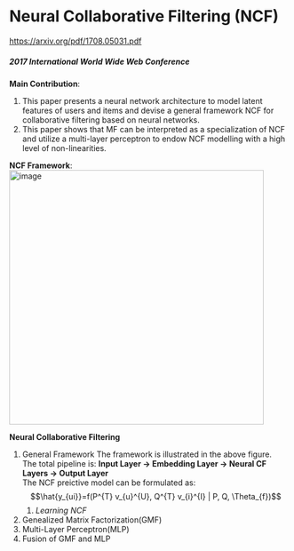 # Neural Collaborative Filtering (NCF)
https://arxiv.org/pdf/1708.05031.pdf
##### *2017 International World Wide Web Conference*

**Main Contribution**: 
1. This paper presents a neural network architecture to model latent features of users and items and devise a general framework NCF for collaborative filtering based
on neural networks.
2. This paper shows that MF can be interpreted as a specialization of NCF and utilize a multi-layer perceptron to endow NCF modelling with a high level of non-linearities.

**NCF Framework**:  
<img width="458" alt="image" src="https://user-images.githubusercontent.com/49403324/206973238-1752e378-2b19-44ad-b594-242f80b36bfc.png">

**Neural Collaborative Filtering**
1. General Framework
    The framework is illustrated in the above figure.  
    The total pipeline is: **Input Layer $\rightarrow$ Embedding Layer $\rightarrow$ Neural CF Layers $\rightarrow$ Output Layer**  
    The NCF preictive model can be formulated as:
    $$\hat{y_{ui}}=f(P^{T} v_{u}^{U}, Q^{T} v_{i}^{I} | P, Q, \Theta_{f})$$
    1. *Learning NCF*
2. Genealized Matrix Factorization(GMF)
3. Multi-Layer Perceptron(MLP)
4. Fusion of GMF and MLP
